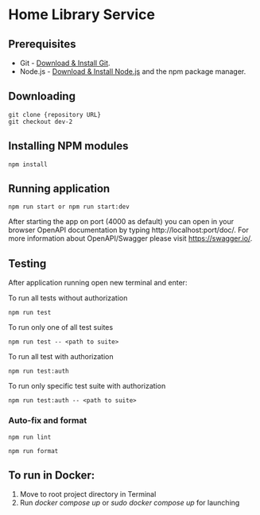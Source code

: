 # Home Library Service

## Prerequisites

- Git - [Download & Install Git](https://git-scm.com/downloads).
- Node.js - [Download & Install Node.js](https://nodejs.org/en/download/) and the npm package manager.

## Downloading

```
git clone {repository URL}
git checkout dev-2
```

## Installing NPM modules

```
npm install
```

## Running application

```
npm run start or npm run start:dev
```

After starting the app on port (4000 as default) you can open
in your browser OpenAPI documentation by typing http://localhost:port/doc/.
For more information about OpenAPI/Swagger please visit https://swagger.io/.

## Testing

After application running open new terminal and enter:

To run all tests without authorization

```
npm run test
```

To run only one of all test suites

```
npm run test -- <path to suite>
```

To run all test with authorization

```
npm run test:auth
```

To run only specific test suite with authorization

```
npm run test:auth -- <path to suite>
```

### Auto-fix and format

```
npm run lint
```

```
npm run format
```

## To run in Docker:

1. Move to root project directory in Terminal
2. Run *docker compose up* or *sudo docker compose up* for launching


